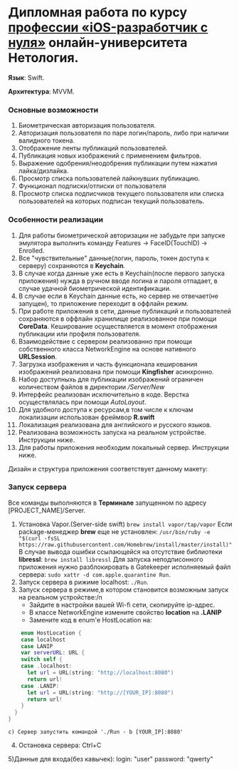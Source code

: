 # Дипломная работа по курсу [профессии «iOS-разработчик с нуля»](https://netology.ru/programs/ios-developer) онлайн-университета Нетология.

**Язык**: Swift.

**Архитектура**: MVVM.

### Основные возможности
1. Биометрическая авторизация пользователя.
2. Авторизация пользователя по паре логин/пароль, либо при наличии валидного токена.
3. Отображение ленты публикаций пользователей.
4. Публикация новых изображений с применением фильтров.
5. Выражение одобрения/неодобрения публикации путем нажатия лайка/дизлайка.
6. Просмотр списка пользователей лайкнувших публикацию.
7. Функционал подписки/отписки от пользователя
8. Просмотр списка подписчиков текущего пользователя или списка пользователей на которых подписан текущий пользователь.

### Особенности реализации

1. Для работы биометрической авторизации не забудьте при запуске эмулятора выполнить команду Features -> FaceID(TouchID) -> Enrolled.
2. Все "чувствительные" данные(логин, пароль, токен доступа к серверу) сохраняются в **Keychain**.
2. В случае когда данные уже есть в Keychain(после первого запуска приложения) нужда в ручном вводе логина и пароля отпадает, в случае удачной биометрической идентификации.
3. В случае если в Keychain данные есть, но сервер не отвечает(не запущен), то приложение переходит в оффлайн режим.
4. При работе приложения в сети, данные публикаций и пользователей сохраняются в оффлайн хранилище реализованное при помощи **CoreData**. Кеширование осуществляется в момент отображения публикации или профиля пользователя.
5. Взаимодействие с сервером реализованно при помощи собственного класса NetworkEngine на основе нативного **URLSession**.
6. Загрузка изображения и часть функционала кеширования изображений реализована при помощи **Kingfisher** асинхронно.
7. Набор доступныхь для публикации изображений ограничен количеством файлов в директории */Server/New*
8. Интерфейс реализован исключительно в коде. Верстка осуществлялась при помощи *AutoLayout*.
9. Для удобного доступа к ресурсам,в том числе к ключам локализации использован фреймвор **R.swift**
10. Локализация реализована для английского и русского языков.
11. Реализована возможность запуска на реальном устройстве. Инструкции ниже.
12. Для работы приложения необходим локальный сервер. Инструкции ниже.

Дизайн и структура приложения соответствует данному макету:

### Запуск сервера
Все команды выполняются в **Терминале** запущенном по адресу [PROJECT_NAME]/Server.
1) Установка Vapor.(Server-side swift)
`brew install vapor/tap/vapor`
Если package-менеджер **brew** еще не установлен:
`/usr/bin/ruby -e "$(curl -fsSL https://raw.githubusercontent.com/Homebrew/install/master/install)"`
В случае вывода ошибки ссылающейся на отсутствие библиотеки **libressl**:
`brew install libressl`
Для запуска неподписонного приложения нужно разблокировать в Gatekeeper исполняемый файл сервера:
`sudo xattr -d com.apple.quarantine Run`.
2) Запуск сервера в рижиме localhost:
`./Run`.
3) Запуск сервера в режиме,в котором становится возможным запуск на реальном устройстве:/n
    + Зайдите в настройки вашей Wi-fi сети, скопируйте ip-адрес.
    + В классе NetworkEngine измените свойство **location** на **.LANIP**
    + Замените код в enum'е HostLocation на:
```Swift 
    enum HostLocation {
    case localhost
    case LANIP
    var serverURL: URL {
    switch self {
    case .localhost:
      let url = URL(string: "http://localhost:8080")
      return url!
    case .LANIP:
      let url = URL(string: "http://[YOUR_IP]:8080")
      return url!
    }
  }
}
```

   
    c) Сервер запустить командой './Run - b [YOUR_IP]:8080'
4) Остановка сервера:
Ctrl+C

5)Данные для входа(без кавычек):
login: "user"
password: "qwerty"
